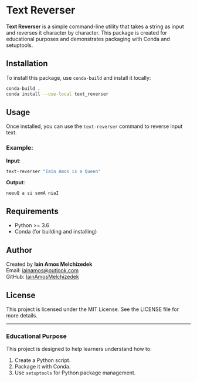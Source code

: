 # Text Reverser

**Text Reverser** is a simple command-line utility that takes a string as input and reverses it character by character. This package is created for educational purposes and demonstrates packaging with Conda and setuptools.

## Installation

To install this package, use `conda-build` and install it locally:

```bash
conda-build .
conda install --use-local text_reverser
```

## Usage

Once installed, you can use the `text-reverser` command to reverse input text.

### Example:

**Input**:
```bash
text-reverser "Iain Amos is a Queen"
```

**Output**:
```
neeuQ a si somA niaI
```

## Requirements

- Python >= 3.6
- Conda (for building and installing)

## Author

Created by **Iain Amos Melchizedek**  
Email: [iainamos@outlook.com](mailto:iainamos@outlook.com)  
GitHub: [IainAmosMelchizedek](https://github.com/IainAmosMelchizedek)

## License

This project is licensed under the MIT License. See the LICENSE file for more details.

---

### Educational Purpose

This project is designed to help learners understand how to:
1. Create a Python script.
2. Package it with Conda.
3. Use `setuptools` for Python package management.
